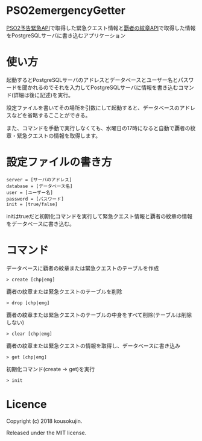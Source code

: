# PSO2emergencyGetter
[PSO2予告緊急API](https://github.com/aki-lua87/PSO2emaAPI)で取得した緊急クエスト情報と[覇者の紋章API](https://github.com/aki-lua87/PSO2CoatOfArms)で取得した情報をPostgreSQLサーバに書き込むアプリケーション

# 使い方
起動するとPostgreSQLサーバのアドレスとデータベースとユーザー名とパスワードを聞かれるのでそれを入力してPostgreSQLサーバに情報を書き込むコマンド(詳細は後に記述)を実行。

設定ファイルを書いてその場所を引数にして起動すると、データベースのアドレスなどを省略するこことができる。

また、コマンドを手動で実行しなくても、水曜日の17時になると自動で覇者の紋章・緊急クエストの情報を取得します。

# 設定ファイルの書き方
```shell
server = [サーバのアドレス]
database = [データベース名]
user = [ユーザー名]
password = [パスワード]
init = [true/false]
```
initはtrueだと初期化コマンドを実行して緊急クエスト情報と覇者の紋章の情報をデータベースに書き込む。

# コマンド
データベースに覇者の紋章または緊急クエストのテーブルを作成
```shell
> create [chp|emg]
```

覇者の紋章または緊急クエストのテーブルを削除
```shell
> drop [chp|emg]
```

覇者の紋章または緊急クエストのテーブルの中身をすべて削除(テーブルは削除しない)
```shell
> clear [chp|emg]
```

覇者の紋章または緊急クエストの情報を取得し、データベースに書き込み
```shell
> get [chp|emg]
```

初期化コマンド(create -> get)を実行
```shell
> init
```

# Licence
Copyright (c) 2018 kousokujin.

Released under the MIT license.

